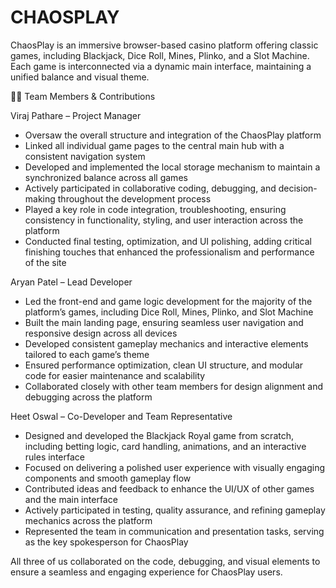 # CHAOSPLAY
ChaosPlay is an immersive browser-based casino platform offering classic games, including Blackjack, Dice Roll, Mines, Plinko, and a Slot Machine. Each game is interconnected via a dynamic main interface, maintaining a unified balance and visual theme.

👨‍💻 Team Members & Contributions

Viraj Pathare – Project Manager
- Oversaw the overall structure and integration of the ChaosPlay platform
- Linked all individual game pages to the central main hub with a consistent navigation system
- Developed and implemented the local storage mechanism to maintain a synchronized balance across all games
- Actively participated in collaborative coding, debugging, and decision-making throughout the development process
- Played a key role in code integration, troubleshooting, ensuring consistency in functionality, styling, and user interaction across the platform
- Conducted final testing, optimization, and UI polishing, adding critical finishing touches that enhanced the professionalism and performance of the site

Aryan Patel – Lead Developer
- Led the front-end and game logic development for the majority of the platform’s games, including Dice Roll, Mines, Plinko, and Slot Machine
- Built the main landing page, ensuring seamless user navigation and responsive design across all devices
- Developed consistent gameplay mechanics and interactive elements tailored to each game’s theme
- Ensured performance optimization, clean UI structure, and modular code for easier maintenance and scalability
- Collaborated closely with other team members for design alignment and debugging across the platform

Heet Oswal – Co-Developer and Team Representative
- Designed and developed the Blackjack Royal game from scratch, including betting logic, card handling, animations, and an interactive rules interface
- Focused on delivering a polished user experience with visually engaging components and smooth gameplay flow
- Contributed ideas and feedback to enhance the UI/UX of other games and the main interface
- Actively participated in testing, quality assurance, and refining gameplay mechanics across the platform
- Represented the team in communication and presentation tasks, serving as the key spokesperson for ChaosPlay

All three of us collaborated on the code, debugging, and visual elements to ensure a seamless and engaging experience for ChaosPlay users.
